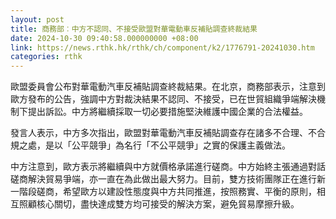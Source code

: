 ```yaml
---
layout: post
title: 商務部︰中方不認同、不接受歐盟對華電動車反補貼調查終裁結果
date: 2024-10-30 09:40:58.000000000 +08:00
link: https://news.rthk.hk/rthk/ch/component/k2/1776791-20241030.htm
categories: rthk
---
```


歐盟委員會公布對華電動汽車反補貼調查終裁結果。在北京，商務部表示，注意到歐方發布的公告，強調中方對裁決結果不認同、不接受，已在世貿組織爭端解決機制下提出訴訟。中方將繼續採取一切必要措施堅決維護中國企業的合法權益。

發言人表示，中方多次指出，歐盟對華電動汽車反補貼調查存在諸多不合理、不合規之處，是以「公平競爭」為名行「不公平競爭」之實的保護主義做法。

中方注意到，歐方表示將繼續與中方就價格承諾進行磋商。中方始終主張通過對話磋商解決貿易爭端，亦一直在為此做出最大努力。目前，雙方技術團隊正在進行新一階段磋商，希望歐方以建設性態度與中方共同推進，按照務實、平衡的原則，相互照顧核心關切，盡快達成雙方均可接受的解決方案，避免貿易摩擦升級。
